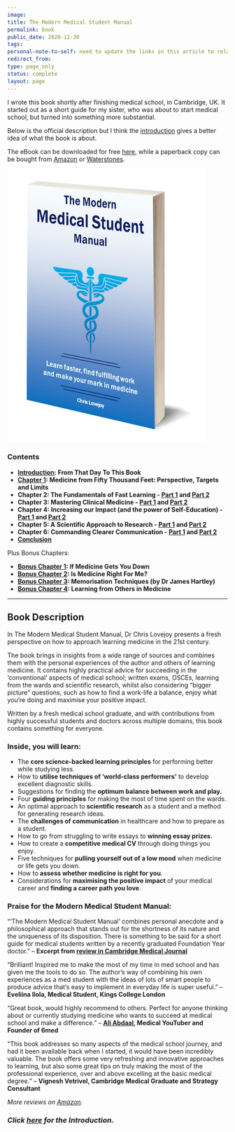```yaml
---
image:
title: The Modern Medical Student Manual
permalink: book
public_date: 2020-12-30
tags:
personal-note-to-self: need to update the links in this article to relative rather than absolute (which includes the URLs)
redirect_from:
type: page_only
status: complete
layout: page
---
```

I wrote this book shortly after finishing medical school, in Cambridge, UK. It started out as a short guide for my sister, who was about to start medical school, but turned into something more substantial.

Below is the official description but I think the [introduction](/intro) gives a better idea of what the book is about.

The eBook can be downloaded for free [here](https://chrislovejoy.gumroad.com/l/medstudentmanual), while a paperback copy can be bought from [Amazon](https://amzn.to/2HFGoQY) or [Waterstones](https://www.waterstones.com/book/the-ultimate-guide-to-being-a-medical-student/chris-lovejoy//9781912557417).

![3D-book-cover](/assets/images/article-images/3D-MMSM-book-cover.png)


### Contents

-   **[Introduction](/intro): From That Day To This Book**
-   **[Chapter 1](/chapter-1): Medicine from Fifty Thousand Feet: Perspective, Targets and Limits**
-   **Chapter 2: The Fundamentals of Fast Learning - [Part 1](/chapter-2) and [Part 2](/chapter-2-part-2)**
-   **Chapter 3: Mastering Clinical Medicine - [Part 1](/chapter-3) and [Part 2](/chapter-3-part-2)**
-   **Chapter 4: Increasing our Impact (and the power of Self-Education) - [Part 1](/chapter-4) and [Part 2](/chapter-4-part-2)**
-   **Chapter 5: A Scientific Approach to Research - [Part 1](/chapter-5) and [Part 2](/chapter-5-part-2)**
-   **Chapter 6: Commanding Clearer Communication - [Part 1](/chapter-6) and [Part 2](/chapter-6-part-2)**
-   **[Conclusion](/conclusion)**

Plus Bonus Chapters:

-   **[Bonus Chapter 1](/bonus-1): If Medicine Gets You Down**
-   **[Bonus Chapter 2](/bonus-2): Is Medicine Right For Me?**
-   **[Bonus Chapter 3](/bonus-3): Memorisation Techniques (by Dr James Hartley)**
-   **[Bonus Chapter 4](/bonus-4): Learning from Others in Medicine**

---

## Book Description

In The Modern Medical Student Manual, Dr Chris Lovejoy presents a fresh perspective on how to approach learning medicine in the 21st century.

The book brings in insights from a wide range of sources and combines them with the personal experiences of the author and others of learning medicine. It contains highly practical advice for succeeding in the ‘conventional’ aspects of medical school; written exams, OSCEs, learning from the wards and scientific research, whilst also considering “bigger picture” questions, such as how to find a work-life a balance, enjoy what you’re doing and maximise your positive impact.

Written by a fresh medical school graduate, and with contributions from highly successful students and doctors across multiple domains, this book contains something for everyone.

### **Inside, you will learn:**

-   The **core science-backed learning principles** for performing better while studying less.
-   How to **utilise techniques of ‘world-class performers’** to develop excellent diagnostic skills.
-   Suggestions for finding the **optimum balance between work and play.**
-   Four **guiding principles** for making the most of time spent on the wards.
-   An optimal approach to **scientific research** as a student and a method for generating research ideas.
-   The **challenges of communication** in healthcare and how to prepare as a student.
-   How to go from struggling to write essays to **winning essay prizes.**
-   How to create a **competitive medical CV** through doing things you enjoy.
-   Five techniques for **pulling yourself out of a low mood** when medicine or life gets you down.
-   How to **assess whether medicine is right for you**.
-   Considerations for **maximising the positive impact** of your medical career and **finding a career path you love**.

### Praise for the Modern Medical Student Manual:

“‘The Modern Medical Student Manual’ combines personal anecdote and a philosophical approach that stands out for the shortness of its nature and the uniqueness of its disposition. There is something to be said for a short guide for medical students written by a recently graduated Foundation Year doctor.” – **Excerpt from [review in Cambridge Medical Journal](http://doi.org/10.7244/cmj.2017.12.002)**

“Brilliant! Inspired me to make the most of my time in med school and has given me the tools to do so. The author’s way of combining his own experiences as a med student with the ideas of lots of smart people to produce advice that’s easy to implement in everyday life is super useful.” – **Eveliina Ilola, Medical Student, Kings College London**

“Great book, would highly recommend to others. Perfect for anyone thinking about or currently studying medicine who wants to succeed at medical school and make a difference.” – **[Ali Abdaal](https://aliabdaal.com/), Medical YouTuber and Founder of 6med**

“This book addresses so many aspects of the medical school journey, and had it been available back when I started, it would have been incredibly valuable. The book offers some very refreshing and innovative approaches to learning, but also some great tips on truly making the most of the professional experience, over and above excelling at the basic medical degree.” – **Vignesh Vetrivel, Cambridge Medical Graduate and Strategy Consultant**

_More reviews on [Amazon](https://amzn.to/2HFGoQY)._

### _Click [here](/intro) for the Introduction._
